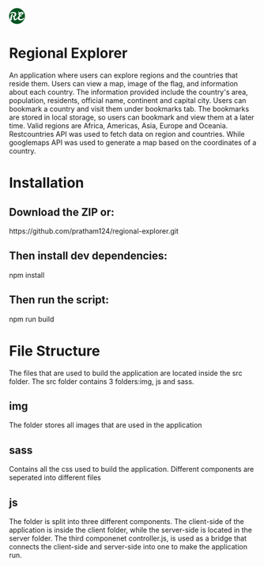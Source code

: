 <img src="src\img\favicon_io\favicon-32x32.png">
<h1>Regional Explorer</h1>
<p>An application where users can explore regions and the countries that reside them. Users can view a map, image of the flag, and information about each country. The information provided include the country's area, population, residents, official name, continent and capital city. Users can bookmark a country and visit them under bookmarks tab. The bookmarks are stored in local storage, so users can bookmark and view them at a later time. Valid regions are Africa, Americas, Asia, Europe and Oceania. Restcountries API was used to fetch data on region and countries. While googlemaps API was used to generate a map based on the coordinates of a country.</p>

<h1>Installation</h1>
<h2>Download the ZIP or:</h2>
<span>https://github.com/pratham124/regional-explorer.git</span>
<h2>Then install dev dependencies:</h2>
<span>npm install</span>
<h2>Then run the script:</h2>
<span>npm run build</span>

<h1>File Structure</h1>
<p>The files that are used to build the application are located inside the src folder. The src folder contains 3 folders:img, js and sass. 
<h2>img</h2>
<p>The folder stores all images that are used in the application</p>
<h2>sass</h2>
<p>Contains all the css used to build the application. Different components are seperated into different files</p>
<h2>js</h2>
<p>The folder is split into three different components. The client-side of the application is inside the client folder, while the server-side is located in the server folder. The third componenet controller.js, is used as a bridge that connects the client-side and server-side into one to make the application run.
